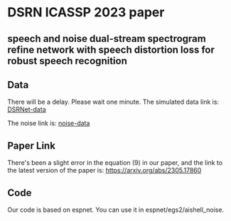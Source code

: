 # DSRN ICASSP 2023 paper
## speech and noise dual-stream spectrogram refine network with speech distortion loss for robust speech recognition
## Data
There will be a delay. Please wait one minute.
The simulated data link is: [DSRNet-data](https://tjueducn-my.sharepoint.com/:u:/g/personal/luhaoyu_831_tju_edu_cn/EUZwebz6WANDllOtd_9DI20Bg6Pr98aBA0C_Ni68yY9P-g?e=MChca1)

The noise link is: [noise-data](http://web.cse.ohio-state.edu/pnl/corpus/HuNonspeech/)
## Paper Link
There's been a slight error in the equation (9) in our paper, and the link to the latest version of the paper is: https://arxiv.org/abs/2305.17860

## Code
Our code is based on espnet. You can use it in espnet/egs2/aishell_noise.
